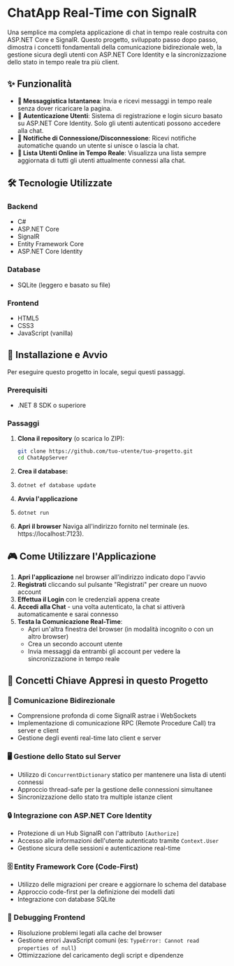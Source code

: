 # ChatApp Real-Time con SignalR

Una semplice ma completa applicazione di chat in tempo reale costruita con ASP.NET Core e SignalR. Questo progetto, sviluppato passo dopo passo, dimostra i concetti fondamentali della comunicazione bidirezionale web, la gestione sicura degli utenti con ASP.NET Core Identity e la sincronizzazione dello stato in tempo reale tra più client.

## ✨ Funzionalità

- **💬 Messaggistica Istantanea**: Invia e ricevi messaggi in tempo reale senza dover ricaricare la pagina.
- **🔐 Autenticazione Utenti**: Sistema di registrazione e login sicuro basato su ASP.NET Core Identity. Solo gli utenti autenticati possono accedere alla chat.
- **👋 Notifiche di Connessione/Disconnessione**: Ricevi notifiche automatiche quando un utente si unisce o lascia la chat.
- **👥 Lista Utenti Online in Tempo Reale**: Visualizza una lista sempre aggiornata di tutti gli utenti attualmente connessi alla chat.

## 🛠️ Tecnologie Utilizzate

### Backend
- C#
- ASP.NET Core
- SignalR
- Entity Framework Core
- ASP.NET Core Identity

### Database
- SQLite (leggero e basato su file)

### Frontend
- HTML5
- CSS3
- JavaScript (vanilla)

## 🚀 Installazione e Avvio

Per eseguire questo progetto in locale, segui questi passaggi.

### Prerequisiti
- .NET 8 SDK o superiore

### Passaggi

1. **Clona il repository** (o scarica lo ZIP):
   ```bash
   git clone https://github.com/tuo-utente/tuo-progetto.git
   cd ChatAppServer
2. **Crea il database:**
3. ```bash
   dotnet ef database update
4. **Avvia l'applicazione**
5. ```bash
   dotnet run
6. **Apri il browser**
   Naviga all'indirizzo fornito nel terminale (es. https://localhost:7123).
## 🎮 Come Utilizzare l'Applicazione

1. **Apri l'applicazione** nel browser all'indirizzo indicato dopo l'avvio
2. **Registrati** cliccando sul pulsante "Registrati" per creare un nuovo account
3. **Effettua il Login** con le credenziali appena create
4. **Accedi alla Chat** - una volta autenticato, la chat si attiverà automaticamente e sarai connesso
5. **Testa la Comunicazione Real-Time**:
   - Apri un'altra finestra del browser (in modalità incognito o con un altro browser)
   - Crea un secondo account utente
   - Invia messaggi da entrambi gli account per vedere la sincronizzazione in tempo reale

## 🧠 Concetti Chiave Appresi in questo Progetto

### 🔄 Comunicazione Bidirezionale
- Comprensione profonda di come SignalR astrae i WebSockets
- Implementazione di comunicazione RPC (Remote Procedure Call) tra server e client
- Gestione degli eventi real-time lato client e server

### 🖥️ Gestione dello Stato sul Server
- Utilizzo di `ConcurrentDictionary` statico per mantenere una lista di utenti connessi
- Approccio thread-safe per la gestione delle connessioni simultanee
- Sincronizzazione dello stato tra multiple istanze client

### 🔒 Integrazione con ASP.NET Core Identity
- Protezione di un Hub SignalR con l'attributo `[Authorize]`
- Accesso alle informazioni dell'utente autenticato tramite `Context.User`
- Gestione sicura delle sessioni e autenticazione real-time

### 🗄️ Entity Framework Core (Code-First)
- Utilizzo delle migrazioni per creare e aggiornare lo schema del database
- Approccio code-first per la definizione dei modelli dati
- Integrazione con database SQLite

### 🐛 Debugging Frontend
- Risoluzione problemi legati alla cache del browser
- Gestione errori JavaScript comuni (es: `TypeError: Cannot read properties of null`)
- Ottimizzazione del caricamento degli script e dipendenze
